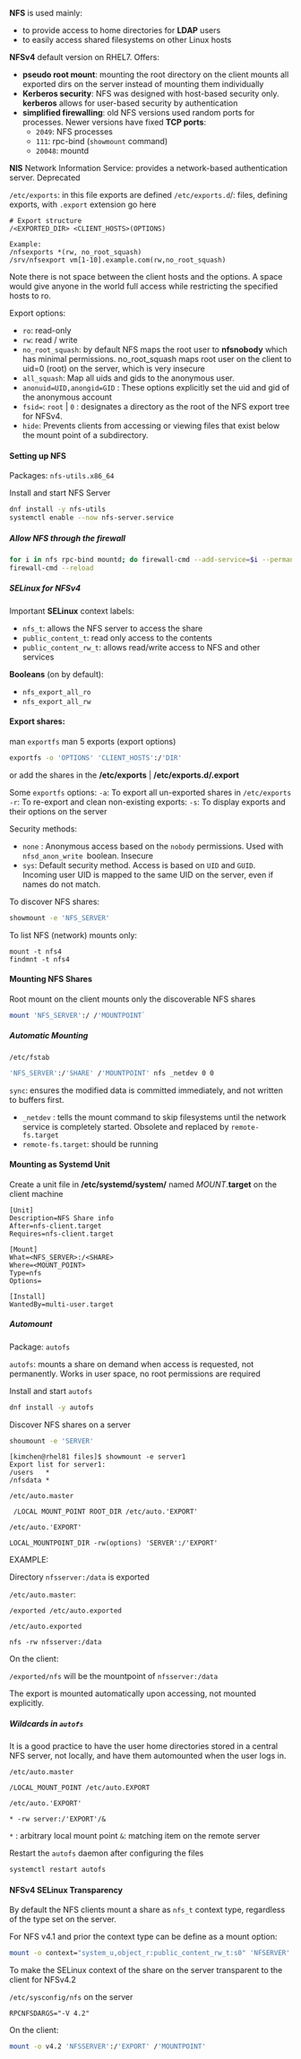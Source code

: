 **NFS** is used mainly:
* to provide access to home directories for **LDAP** users
* to easily access shared filesystems on other Linux hosts

**NFSv4** default version on RHEL7. Offers:
* **pseudo root mount**: mounting the root directory on the client mounts all exported dirs on the server instead of mounting them individually
* **Kerberos security**: NFS was designed with host-based security only. **kerberos** allows for user-based security by authentication
* **simplified firewalling**: old NFS versions used random ports for processes. Newer versions have fixed **TCP ports**:
	* `2049`: NFS processes
	* `111`: rpc-bind (`showmount` command)
	* `20048`: mountd

**NIS** Network Information Service: provides a network-based authentication server. Deprecated

`/etc/exports`: in this file exports are defined
`/etc/exports.d`/: files, defining exports, with `.export` extension go here

```
# Export structure
/<EXPORTED_DIR> <CLIENT_HOSTS>(OPTIONS)

Example:
/nfsexports *(rw, no_root_squash)
/srv/nfsexport vm[1-10].example.com(rw,no_root_squash)
```

Note there is not space between the client hosts and the options. A space would give anyone in the world full access while restricting the specified hosts to ro.

Export options:
* `ro`: read-only
* `rw`: read / write
* `no_root_squash`: by default NFS maps the root user to **nfsnobody** which has minimal permissions. no_root_squash maps root user on the client to uid=0 (root) on the server, which is very insecure
* `all_squash`: Map all uids and gids to the anonymous user.
* `anonuid=UID,anongid=GID` : These  options explicitly set the uid and gid of the anonymous account
* `fsid=`: `root` | `0` : designates a directory as the root of the NFS export tree for NFSv4.
* `hide`: Prevents clients from accessing or viewing files that exist below the mount point of a subdirectory.
#### Setting up NFS

Packages: 
`nfs-utils.x86_64`

Install and start NFS Server

``` bash
dnf install -y nfs-utils
systemctl enable --now nfs-server.service
```

##### Allow NFS through the firewall

``` bash
for i in nfs rpc-bind mountd; do firewall-cmd --add-service=$i --permanent; done
firewall-cmd --reload
```

##### SELinux for NFSv4

Important **SELinux** context labels:
* `nfs_t`: allows the NFS server to access the share
* `public_content_t`: read only access to the contents
* `public_content_rw_t`: allows read/write access to NFS and other services

**Booleans** (on by default):
* `nfs_export_all_ro`
* `nfs_export_all_rw`

#### Export shares:

man `exportfs`
man 5 exports (export options)

``` bash
exportfs -o 'OPTIONS' 'CLIENT_HOSTS':/'DIR'
```
or
add the shares in the **/etc/exports** | **/etc/exports.d/.export**

Some `exportfs` options:
`-a`: To export all un-exported shares in `/etc/exports`
`-r`: To re-export and clean non-existing exports:
`-s`: To display exports and their options on the server

Security methods:
* `none` : Anonymous access based on the `nobody` permissions. Used with `nfsd_anon_write `boolean. Insecure
* `sys`: Default security method. Access is based on `UID` and `GUID`. Incoming user UID is mapped to the same UID on the server, even if names do not match.

To discover NFS shares:

``` bash
showmount -e 'NFS_SERVER'
```

To list NFS (network) mounts only:

```
mount -t nfs4
findmnt -t nfs4
```
#### Mounting NFS Shares

Root mount on the client mounts only the discoverable NFS shares

``` bash
mount 'NFS_SERVER':/ /'MOUNTPOINT`
```
##### Automatic Mounting

`/etc/fstab`
``` bash
'NFS_SERVER':/'SHARE' /'MOUNTPOINT' nfs _netdev 0 0
```

`sync`: ensures the modified data is committed immediately, and not written to buffers first.
* `_netdev` : tells the mount command to skip filesystems until the network service is completely started. Obsolete and replaced by `remote-fs.target`
* `remote-fs.target`: should be running

#### Mounting as Systemd Unit

Create a unit file in **/etc/systemd/system/** named *MOUNT*.**target** on the client machine

```
[Unit]
Description=NFS Share info
After=nfs-client.target
Requires=nfs-client.target

[Mount]
What=<NFS_SERVER>:/<SHARE>
Where=<MOUNT_POINT>
Type=nfs
Options=

[Install]
WantedBy=multi-user.target
```
##### **Automount**

Package: 
`autofs`

`autofs`: mounts a share on demand when access is requested, not permanently. Works in user space, no root permissions are required

Install and start `autofs`

```bash
dnf install -y autofs
```

Discover NFS shares on a server

```bash
shoumount -e 'SERVER'
```

```
[kimchen@rhel81 files]$ showmount -e server1
Export list for server1:
/users   *
/nfsdata *
```

 `/etc/auto.master`
```
 /LOCAL MOUNT_POINT ROOT_DIR /etc/auto.'EXPORT'
```

`/etc/auto.'EXPORT'`
```
LOCAL_MOUNTPOINT_DIR -rw(options) 'SERVER':/'EXPORT'
```

EXAMPLE:

Directory `nfsserver:/data` is exported

`/etc/auto.master`:
```
/exported /etc/auto.exported
```

`/etc/auto.exported`
```
nfs -rw nfsserver:/data
```

On the client:

`/exported/nfs` will be the mountpoint  of `nfsserver:/data`

The export is mounted automatically upon accessing, not mounted explicitly.
##### Wildcards in `autofs`

It is a good practice to have the user home directories stored in a central NFS server, not locally, and have them automounted when the user logs in.

`/etc/auto.master`
```
/LOCAL_MOUNT_POINT /etc/auto.EXPORT
```

`/etc/auto.'EXPORT'`
```
* -rw server:/'EXPORT'/&
```

`*` : arbitrary local mount point
`&`: matching item on the remote server

Restart the `autofs` daemon after configuring the files

```bash
systemctl restart autofs
```

#### NFSv4 SELinux Transparency

By default the NFS clients mount a share as `nfs_t` context type, regardless of the type set on the server.

For NFS v4.1 and prior the context type can be define as a mount option:

``` bash
mount -o context="system_u,object_r:public_content_rw_t:s0" 'NFSERVER':/'EXPORT' /'MOUNTPOINT'
```

To make the SELinux context of the share on the server transparent to the client for NFSv4.2

`/etc/sysconfig/nfs` on the server
```
RPCNFSDARGS="-V 4.2"
```

On the client:

```bash
mount -o v4.2 'NFSSERVER':/'EXPORT' /'MOUNTPOINT'
```
